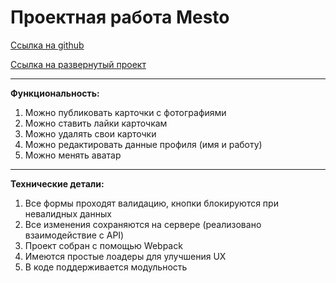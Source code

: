 # Проектная работа Mesto

[Ссылка на github](https://github.com/ivaaahn/mesto-project-ff)

[Ссылка на развернутый проект](https://ivaaahn.github.io/mesto-project-ff/)

---
**Функциональность:**
1. Можно публиковать карточки с фотографиями
2. Можно ставить лайки карточкам
3. Можно удалять свои карточки
4. Можно редактировать данные профиля (имя и работу)
5. Можно менять аватар
---
**Технические детали:**
1. Все формы проходят валидацию, кнопки блокируются при невалидных данных
2. Все изменения сохраняются на сервере (реализовано взаимодействие с API)
3. Проект собран с помощью Webpack
4. Имеются простые лоадеры для улучшения UX
5. В коде поддерживается модульность
